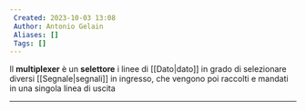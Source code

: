 ```yaml
---
 Created: 2023-10-03 13:08
 Author: Antonio Gelain
 Aliases: []
 Tags: []
---
```


Il **multiplexer** è un **selettore** i linee di [[Dato|dato]] in grado di selezionare diversi [[Segnale|segnali]] in ingresso, che vengono poi raccolti e mandati in una singola linea di uscita

---

